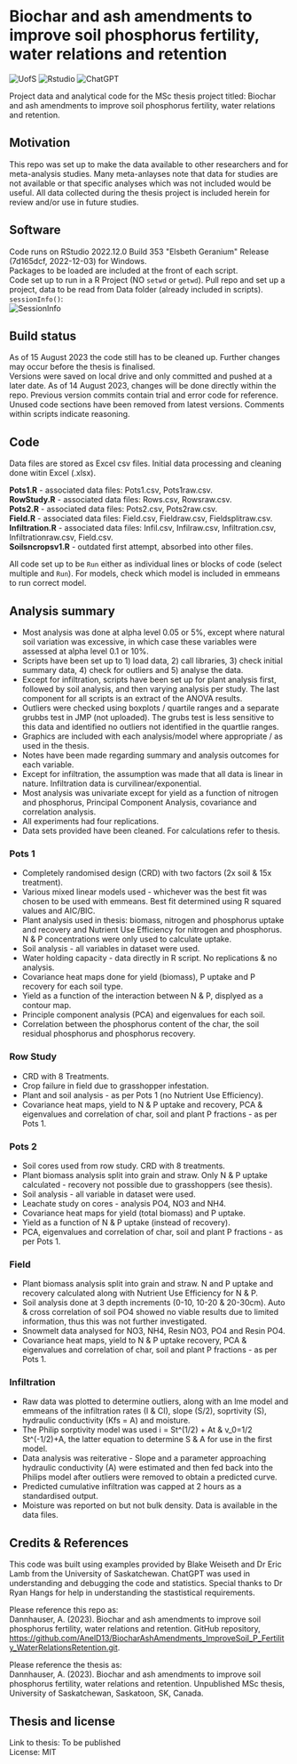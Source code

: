 # Biochar and ash amendments to improve soil phosphorus fertility, water relations and retention

![UofS](https://github.com/AnelD13/BiocharAshAmendments_ImproveSoil_P_Fertility_WaterRelationsRetention/assets/126522316/a839eae8-62c8-4b98-8bea-9edb9b17e1e4)  ![Rstudio](https://github.com/AnelD13/BiocharAshAmendments_ImproveSoil_P_Fertility_WaterRelationsRetention/assets/126522316/21a93025-6aac-4f76-bf80-edd3e18ebf14)  ![ChatGPT](https://github.com/AnelD13/BiocharAshAmendments_ImproveSoil_P_Fertility_WaterRelationsRetention/assets/126522316/3f7383f1-43a8-4971-9934-b6a445d65059)


Project data and analytical code for the MSc thesis project titled: Biochar and ash amendments to improve soil phosphorus fertility, water relations and retention.

## Motivation
This repo was set up to make the data available to other researchers and for meta-analysis studies. Many meta-anlayses note that data for studies are not available or that specific analyses which was not included would be useful. All data collected during the thesis project is included herein for review and/or use in future studies.

## Software
Code runs on RStudio 2022.12.0 Build 353 "Elsbeth Geranium" Release (7d165dcf, 2022-12-03) for Windows.  
Packages to be loaded are included at the front of each script.  
Code set up to run in a R Project (NO `setwd` or `getwd`). Pull repo and set up a project, data to be read from Data folder (already included in scripts).  
`sessionInfo()`:  
![SessionInfo](https://github.com/AnelD13/BiocharAshAmendments_ImproveSoil_P_Fertility_WaterRelationsRetention/assets/126522316/58e9e84d-fc49-45bc-8c8f-8dbcf143f48d)  


## Build status
As of 15 August 2023 the code still has to be cleaned up. Further changes may occur before the thesis is finalised.  
Versions were saved on local drive and only committed and pushed at a later date.  As of 14 August 2023, changes will be done directly within the repo. Previous version commits contain trial and error code for reference. Unused code sections have been removed from latest versions. Comments within scripts indicate reasoning.  

## Code
Data files are stored as Excel csv files. Initial data processing and cleaning done witin Excel (.xlsx).  
  
**Pots1.R** - associated data files: Pots1.csv, Pots1raw.csv.  
**RowStudy.R** - associated data files: Rows.csv, Rowsraw.csv.  
**Pots2.R** - associated data files: Pots2.csv, Pots2raw.csv.  
**Field.R** - associated data files: Field.csv, Fieldraw.csv, Fieldsplitraw.csv.  
**Infiltration.R** - associated data files: Infil.csv, Infilraw.csv, Infiltration.csv, Infiltrationraw.csv, Field.csv.  
**Soilsncropsv1.R** - outdated first attempt, absorbed into other files.  
  
All code set up to be `Run` either as individual lines or blocks of code (select multiple and `Run`). For models, check which model is included in emmeans to run correct model.  

## Analysis summary
- Most analysis was done at alpha level 0.05 or 5%, except where natural soil variation was excessive, in which case these variables were assessed at alpha level 0.1 or 10%.
- Scripts have been set up to 1) load data, 2) call libraries, 3) check initial summary data, 4) check for outliers and 5) analyse the data.
- Except for infiltration, scripts have been set up for plant analysis first, followed by soil analysis, and then varying analysis per study. The last component for all scripts is an extract of the ANOVA results.
- Outliers were checked using boxplots / quartile ranges and a separate grubbs test in JMP (not uploaded). The grubs test is less sensitive to this data and identified no outliers not identified in the quartlie ranges.
- Graphics are included with each analysis/model where appropriate / as used in the thesis.
- Notes have been made regarding summary and analysis outcomes for each variable.
- Except for infiltration, the assumption was made that all data is linear in nature. Infiltration data is curvilinear/exponential.
- Most analysis was univariate except for yield as a function of nitrogen and phosphorus, Principal Component Analysis, covariance and correlation analysis.
- All experiments had four replications.
- Data sets provided have been cleaned. For calculations refer to thesis.

### Pots 1
- Completely randomised design (CRD) with two factors (2x soil & 15x treatment). 
- Various mixed linear models used - whichever was the best fit was chosen to be used with emmeans. Best fit determined using R squared values and AIC/BIC.
- Plant analysis used in thesis: biomass, nitrogen and phosphorus uptake and recovery and Nutrient Use Efficiency for nitrogen and phosphorus. N & P concentrations were only used to calculate uptake.
- Soil analysis - all variables in dataset were used.
- Water holding capacity - data directly in R script. No replications & no analysis.
- Covariance heat maps done for yield (biomass), P uptake and P recovery for each soil type.
- Yield as a function of the interaction between N & P, displyed as a contour map.
- Principle component analysis (PCA) and eigenvalues for each soil.
- Correlation between the phosphorus content of the char, the soil residual phosphorus and phosphorus recovery.

### Row Study
- CRD with 8 Treatments.
- Crop failure in field due to grasshopper infestation.
- Plant and soil analysis - as per Pots 1 (no Nutrient Use Efficiency).
- Covariance heat maps, yield to N & P uptake and recovery, PCA & eigenvalues and correlation of char, soil and plant P fractions - as per Pots 1.

### Pots 2
- Soil cores used from row study. CRD with 8 treatments.
- Plant biomass analysis split into grain and straw. Only N & P uptake calculated - recovery not possible due to grasshoppers (see thesis).
- Soil analysis - all variable in dataset were used.
- Leachate study on cores - analysis PO4, NO3 and NH4.
- Covariance heat maps for yield (total biomass) and P uptake.
- Yield as a function of N & P uptake (instead of recovery).
- PCA, eigenvalues and correlation of char, soil and plant P fractions - as per Pots 1.

### Field
- Plant biomass analysis split into grain and straw. N and P uptake and recovery calculated along with Nutrient Use Efficiency for N & P.
- Soil analysis done at 3 depth increments (0-10, 10-20 & 20-30cm). Auto & cross correlation of soil PO4 showed no viable results due to limited information, thus this was not further investigated.
- Snowmelt data analysed for NO3, NH4, Resin NO3, PO4 and Resin PO4.
- Covariance heat maps, yield to N & P uptake recovery, PCA & eigenvalues and correlation of char, soil and plant P fractions - as per Pots 1.

### Infiltration
- Raw data was plotted to determine outliers, along with an lme model and emmeans of the infiltration rates (I & CI), slope (S/2), soprtivity (S), hydraulic conductivity (Kfs = A) and moisture.
- The Philip sorptivity model was used i = St^(1/2) + At  &  v_0=1/2 St^(-1/2)+A, the latter equation to determine S & A for use in the first model.
- Data analysis was reiterative - Slope and a parameter approaching hydraulic conductivity (A) were estimated and then fed back into the Philips model after outliers were removed to obtain a predicted curve.
- Predicted cumulative infiltration was capped at 2 hours as a standardised output.
- Moisture was reported on but not bulk density. Data is available in the data files.

## Credits & References
This code was built using examples provided by Blake Weiseth and Dr Eric Lamb from the University of Saskatchewan. ChatGPT was used in understanding and debugging the code and statistics. Special thanks to Dr Ryan Hangs for help in understanding the stastistical requirements.  
  
Please reference this repo as:  
Dannhauser, A. (2023). Biochar and ash amendments to improve soil phosphorus fertility, water relations and retention. GitHub repository, https://github.com/AnelD13/BiocharAshAmendments_ImproveSoil_P_Fertility_WaterRelationsRetention.git.
  
Please reference the thesis as:  
Dannhauser, A. (2023).  Biochar and ash amendments to improve soil phosphorus fertility, water relations and retention. Unpublished MSc thesis, University of Saskatchewan, Saskatoon, SK, Canada.  

## Thesis and license
Link to thesis: To be published   
License: MIT
